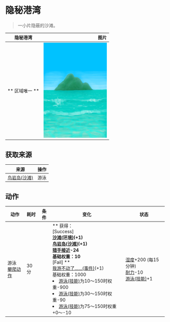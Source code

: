 # 隐秘港湾  
> 一小片隐蔽的沙滩。  
  
  隐秘港湾  |   图片   
 ----  |  ----:   
 ** 区域唯一 **  |  <img decoding="async" src="Sprite/BigIsland.png" href="a.md" style="max-width:300px;max-height:300px;">   
  
## 获取来源  
来源  |  操作  
----  |  ----  
[鸟岩岛(沙滩)](Path_CoveToBirdRock.md)  |  游泳  
## 动作  
动作  |  耗时  |  条件  |  变化  |  状态  
----  |  ----  |  ----  |  ----  |  ----  
游泳<br>[攀爬动作](ClimbAction.md)  |  30分  |    |  ** 获得： **<br>** [Success] **<br>  [沙滩(环境)](Env_Cove.md)(+1)<br>  [鸟岩岛(沙滩)](Path_CoveToBirdRock.md)(+1)<br>[猎手接近](HuntersProximity.md)-24<br>基础权重：10<br>** [Fail] **<br>  [我游不动了……(事件)](Event_SwimFail.md)(+1)<br>基础权重：1000<li>[游泳(技能)](Skill_Swimming.md)为10～150时权重-900</li><li>[游泳(技能)](Skill_Swimming.md)为30～150时权重-90</li><li>[游泳(技能)](Skill_Swimming.md)为75～150时权重+0～-10</li>  |  [湿度](Wetness.md)+200 (每15分钟)<br>[耐力](Stamina.md)-10<br>[游泳(技能)](Skill_Swimming.md)+1  


<script>document.title="隐秘港湾 - 卡牌生存百科 Card Survival Wiki";</script>